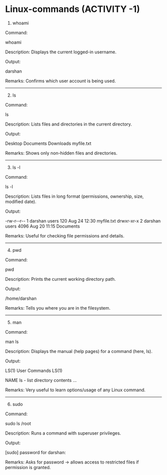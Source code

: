 # Linux-commands (ACTIVITY -1)

1. whoami

Command:

whoami

Description:
Displays the current logged-in username.

Output:

darshan

Remarks:
Confirms which user account is being used.


---

2. ls

Command:

ls

Description:
Lists files and directories in the current directory.

Output:

Desktop  Documents  Downloads  myfile.txt

Remarks:
Shows only non-hidden files and directories.


---

3. ls -l

Command:

ls -l

Description:
Lists files in long format (permissions, ownership, size, modified date).

Output:

-rw-r--r--  1 darshan users   120 Aug 24 12:30 myfile.txt
drwxr-xr-x  2 darshan users  4096 Aug 20 11:15 Documents

Remarks:
Useful for checking file permissions and details.


---

4. pwd

Command:

pwd

Description:
Prints the current working directory path.

Output:

/home/darshan

Remarks:
Tells you where you are in the filesystem.


---

5. man

Command:

man ls

Description:
Displays the manual (help pages) for a command (here, ls).

Output:

LS(1)                   User Commands                   LS(1)

NAME
       ls - list directory contents
...

Remarks:
Very useful to learn options/usage of any Linux command.


---

6. sudo

Command:

sudo ls /root

Description:
Runs a command with superuser privileges.

Output:

[sudo] password for darshan:

Remarks:
Asks for password → allows access to restricted files if permission is granted.




